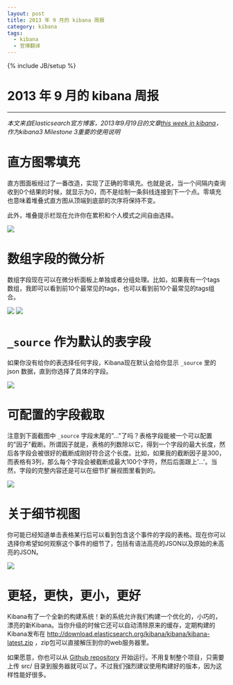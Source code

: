 ```yaml
---
layout: post
title: 2013 年 9 月的 kibana 周报
category: kibana
tags:
  - kibana
  - 官博翻译
---
```

{% include JB/setup %}
# 2013 年 9 月的 kibana 周报
---
*本文来自Elasticsearch官方博客，2013年9月19日的文章[this week in kibana](http://www.elasticsearch.org/blog/this-week-in-kibana/)，作为kibana3 Milestone 3重要的使用说明*

直方图零填充
=============

直方图面板经过了一番改造，实现了正确的零填充。也就是说，当一个间隔内查询收到0个结果的时候，就显示为0，而不是绘制一条斜线连接到下一个点。零填充也意味着堆叠式直方图从顶端到底部的次序将保持不变。

此外，堆叠提示栏现在允许你在累积和个人模式之间自由选择。

![](http://www.elasticsearch.org/content/uploads/2013/09/Screen-Shot-2013-09-18-at-3.13.27-PM.png)

数组字段的微分析
=================

数组字段现在可以在微分析面板上单独或者分组处理。比如，如果我有一个tags数组，我即可以看到前10个最常见的tags，也可以看到前10个最常见的tags组合。

![](http://www.elasticsearch.org/content/uploads/2013/09/Screen-Shot-2013-09-18-at-3.16.07-PM.png)
![](http://www.elasticsearch.org/content/uploads/2013/09/Screen-Shot-2013-09-18-at-3.16.21-PM.png)

`_source` 作为默认的表字段
=========================

如果你没有给你的表选择任何字段，Kibana现在默认会给你显示 `_source` 里的 json 数据，直到你选择了具体的字段。

![](http://www.elasticsearch.org/content/uploads/2013/09/Screen-Shot-2013-09-18-at-3.14.00-PM.png)

可配置的字段截取
==================

注意到下面截图中 `_source` 字段末尾的"..."了吗？表格字段能被一个可以配置的"因子"截断。所谓因子就是，表格的列数除以它，得到一个字段的最大长度，然后各字段会被很好的截断成刚好符合这个长度。比如，如果我的截断因子是300，而表格有3列，那么每个字段会被截断成最大100个字符，然后后面跟上'...'。当然，字段的完整内容还是可以在细节扩展视图里看到的。

![](http://www.elasticsearch.org/content/uploads/2013/09/Screen-Shot-2013-09-18-at-3.17.19-PM.png)

关于细节视图
==============

你可能已经知道单击表格某行后可以看到包含这个事件的字段的表格。现在你可以选择你希望如何观察这个事件的细节了，包括有语法高亮的JSON以及原始的未高亮的JSON。

![](http://www.elasticsearch.org/content/uploads/2013/09/Screen-Shot-2013-09-18-at-3.17.47-PM.png)

更轻，更快，更小，更好
=======================

Kibana有了一个全新的构建系统！新的系统允许我们构建一个优化的，小巧的，漂亮的新Kibana。当你升级的时候它还可以自动清除原来的缓存，定期构建的Kibana发布在 <http://download.elasticsearch.org/kibana/kibana/kibana-latest.zip> ，zip包可以直接解压到你的web服务器里。

如果愿意，你也可以从 [Github repository](https://github.com/elasticsearch/kibana) 开始运行。不用复制整个项目，只需要上传 src/ 目录到服务器就可以了。不过我们强烈建议使用构建好的版本，因为这样性能好很多。

